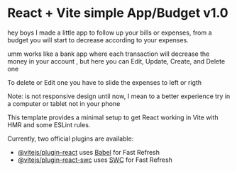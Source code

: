 # React + Vite  simple App/Budget v1.0


hey boys I made a little app to follow up your bills or expenses, from a budget you will start to decrease according to your expenses. 

umm works like a bank app where each transaction will decrease the money in your account , but here you can Edit, Update, Create, and Delete one 

To delete or Edit one you have to slide the expenses to left or rigth 

Note: is not responsive design until now, I mean to a better experience try in a computer or tablet not in your phone

This template provides a minimal setup to get React working in Vite with HMR and some ESLint rules.

Currently, two official plugins are available:

- [@vitejs/plugin-react](https://github.com/vitejs/vite-plugin-react/blob/main/packages/plugin-react/README.md) uses [Babel](https://babeljs.io/) for Fast Refresh
- [@vitejs/plugin-react-swc](https://github.com/vitejs/vite-plugin-react-swc) uses [SWC](https://swc.rs/) for Fast Refresh
